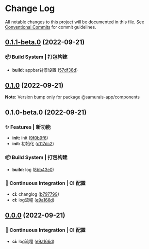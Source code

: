 # Change Log

All notable changes to this project will be documented in this file.
See [Conventional Commits](https://conventionalcommits.org) for commit guidelines.

## [0.1.1-beta.0](https://github.com/samurais-app/samurais-app/compare/v0.1.0...v0.1.1-beta.0) (2022-09-21)


### 📦‍ Build System | 打包构建

* **build:** appbar背景设置 ([57df38d](https://github.com/samurais-app/samurais-app/commit/57df38dbc4597ffcd88f11c9d4da748725065e34))



## [0.1.0](https://github.com/samurais-app/samurais-app/compare/v0.1.0-beta.0...v0.1.0) (2022-09-21)

**Note:** Version bump only for package @samurais-app/components





## 0.1.0-beta.0 (2022-09-21)


### ✨ Features | 新功能

* **init:** init ([9f0b9f6](https://github.com/samurais-app/samurais-app/commit/9f0b9f6ba1075fe9ea390864511d155dc63378fa))
* **init:** 初始化 ([c117dc2](https://github.com/samurais-app/samurais-app/commit/c117dc2300dfd414443d0375f66be434662f6ad4))


### 📦‍ Build System | 打包构建

* **build:** log ([8bb43e0](https://github.com/samurais-app/samurais-app/commit/8bb43e0390bfa81dca5cac2143098fb581d6392d))


### 👷 Continuous Integration | CI 配置

* **ci:** changlog ([b797799](https://github.com/samurais-app/samurais-app/commit/b79779980d3a44696dbae7d99bcbe729cd0471d1))
* **ci:** log流程 ([e9a166d](https://github.com/samurais-app/samurais-app/commit/e9a166d52e97a4971272ca27181fd731d0d6101c))



## [0.0.0](https://github.com/samurais-app/samurais-app/compare/v0.0.2-beta.9...v0.0.0) (2022-09-21)


### 👷 Continuous Integration | CI 配置

* **ci:** log流程 ([e9a166d](https://github.com/samurais-app/samurais-app/commit/e9a166d52e97a4971272ca27181fd731d0d6101c))
